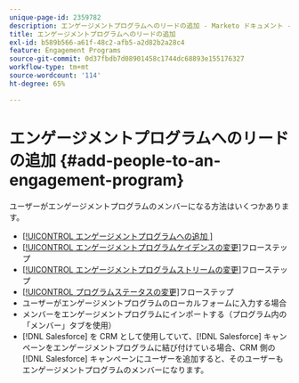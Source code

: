```yaml
---
unique-page-id: 2359782
description: エンゲージメントプログラムへのリードの追加 - Marketo ドキュメント - 製品ドキュメント
title: エンゲージメントプログラムへのリードの追加
exl-id: b589b566-a61f-48c2-afb5-a2d82b2a28c4
feature: Engagement Programs
source-git-commit: 0d37fbdb7d08901458c1744dc68893e155176327
workflow-type: tm+mt
source-wordcount: '114'
ht-degree: 65%

---
```


# エンゲージメントプログラムへのリードの追加 {#add-people-to-an-engagement-program}

ユーザーがエンゲージメントプログラムのメンバーになる方法はいくつかあります。

* [[!UICONTROL  エンゲージメントプログラムへの追加 ]](/help/marketo/product-docs/core-marketo-concepts/smart-campaigns/program-flow-actions/add-to-engagement-program.md)
* [[!UICONTROL エンゲージメントプログラムケイデンスの変更]](/help/marketo/product-docs/core-marketo-concepts/smart-campaigns/program-flow-actions/change-engagement-program-cadence.md)フローステップ
* [[!UICONTROL エンゲージメントプログラムストリームの変更]](/help/marketo/product-docs/core-marketo-concepts/smart-campaigns/program-flow-actions/change-engagement-program-stream.md)フローステップ
* [[!UICONTROL プログラムステータスの変更]](/help/marketo/product-docs/core-marketo-concepts/smart-campaigns/program-flow-actions/change-program-status.md)フローステップ
* ユーザーがエンゲージメントプログラムのローカルフォームに入力する場合
* メンバーをエンゲージメントプログラムにインポートする（プログラム内の「メンバー」タブを使用）
* [!DNL Salesforce] を CRM として使用していて、[!DNL Salesforce] キャンペーンをエンゲージメントプログラムに結び付けている場合、CRM 側の [!DNL Salesforce] キャンペーンにユーザーを追加すると、そのユーザーもエンゲージメントプログラムのメンバーになります。
